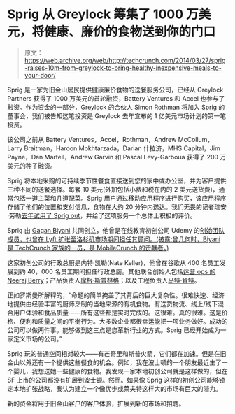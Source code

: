 # Sprig 从 Greylock 筹集了 1000 万美元，将健康、廉价的食物送到你的门口

> 原文：<https://web.archive.org/web/http://techcrunch.com/2014/03/27/sprig-raises-10m-from-greylock-to-bring-healthy-inexpensive-meals-to-your-door/>

Sprig 是一家为旧金山居民提供健康廉价食物的送餐服务公司，已经从 Greylock Partners 获得了 1000 万美元的首轮融资，Battery Ventures 和 Accel 也参与了融资。作为资金的一部分，Greylock 的合伙人 Simon Rothman 将加入 Sprig 的董事会，我们被告知这笔投资是 Greylock 去年宣布的 1 亿美元市场计划的第一笔投资。

该公司之前从 Battery Ventures，Accel，Rothman，Andrew McCollum，Larry Braitman，Haroon Mokhtarzada，Darian 什拉济，MHS Capital，Jim Payne，Dan Martell，Andrew Garvin 和 Pascal Levy-Garboua 获得了 200 万美元的种子融资。

Sprig 将本地采购的可持续季节性餐食直接送到您的家中或办公室，并为客户提供三种不同的送餐选择。每餐 10 美元(外加包括小费和税在内的 2 美元送货费)，通常包括一道主菜和几道配菜。Sprig 用户通过移动应用程序进行购买，该应用程序存储了他们的位置和支付信息，食物在大约 20 分钟内送达。我们无畏的记者瑞安·劳勒[去年试用了 Sprig out](https://web.archive.org/web/20230326052141/https://techcrunch.com/2013/11/06/sprig/)，并给了这项服务一个总体上积极的评价。

Sprig 由 [Gagan Biyani](https://web.archive.org/web/20230326052141/http://www.linkedin.com/in/gaganbiyani) 共同创立，他曾是在线教育初创公司 Udemy 的[创始团队成员，也曾在 Lyft 扩张至洛杉矶市场期间担任其顾问。(披露:曾几何时，Biyani 是 TechCrunch 家族的一员，是 MobileCrunch 的贡献者。)](https://web.archive.org/web/20230326052141/https://techcrunch.com/2010/05/11/udemy-launches-virtual-learning-academy/)

这家初创公司的行政总厨是内特·凯勒(Nate Keller)，他曾在谷歌从 400 名员工发展到约 40，000 名员工期间担任行政总厨。其他联合创始人包括[运营 ops 的 Neeraj Berry](https://web.archive.org/web/20230326052141/http://www.linkedin.com/in/neerajberry)；产品负责人[摩根·斯普林格](https://web.archive.org/web/20230326052141/http://www.linkedin.com/in/morganspringer)；以及工程负责人[马特·肯特](https://web.archive.org/web/20230326052141/http://www.linkedin.com/in/mattkent)。

正如罗斯曼所解释的，“命题的简单掩盖了其背后的巨大复杂性。很难快速、经济地提供由经验丰富的厨师烹制的当地来源的有机食物。有送货物流、线上/线下混合用户体验和食品质量——所有这些都是实时完成的。这很难。真的很难。这是价格、便利和质量之间的平衡行为。大多数企业都很幸运能把一项业务做好。成功的公司可以做两件事。能够做到这三点是您革新行业的方式。Sprig 已经开始成为一家定义市场的公司。”

Sprig 玩的普通空间相对较大——有芒奇里和斯普火箭，它们都在加速。但是在旧金山以外还有一个提供这些餐食的机会。例如，我在波士顿的一个朋友最近生了一个婴儿，我想送她一些健康的食物。我发现一家本地初创公司就是这样做的，但在 SF 上市的公司都没有扩展到波士顿。然而。如果像 Sprig 这样的初创公司能够锁定本地扩张战略，我认为建立一个像优步或莱夫特这样大的市场有巨大的潜力。

新的资金将用于旧金山客户的客户体验，扩展到新的市场和招聘。